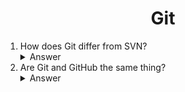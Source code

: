 <div align="center">
<h1>Git</h1>
</div>
<ol>

<li>How does Git differ from SVN?</li>

<details><summary>Answer</summary>

Subversion(SVN) is a centralized version control system. This means that the remote repository is the only true central place of storage and exchange. The project's commit history is saved there - and only there! In cases when this central remote repository is not available (offline or broken), people will not be able to work.

Git is a distributed version control system. This means that every developer / collaborator has a full-blown version of the project on their machine, including all commit history. With a decentralized VCS, you can work offline and make commits to your own local repository - and then decide when you want to share and upload your work to a shared remote repository.

![Git and SVN](./images/git-svn.jpeg)

</details>

<li>Are Git and GitHub the same thing?</li>

<details><summary>Answer</summary>

Not quite. Git is installed locally, whereas GitHub is a web-based hosting service for git repositories. GitHub also offers additional features such as issue tracking, user management, and hosting web pages.

</details>

</ol>
